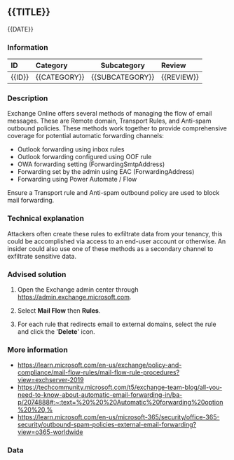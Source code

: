 ## {{TITLE}}

{{DATE}}

###  Information

| ID     | Category     | Subcategory     | Review     |
| :----- | :----------- | --------------- | :--------- |
| {{ID}} | {{CATEGORY}} | {{SUBCATEGORY}} | {{REVIEW}} |

### Description

Exchange Online offers several methods of managing the flow of email messages. These are Remote domain, Transport Rules, and Anti-spam outbound policies. These methods work together to provide comprehensive coverage for potential automatic forwarding channels:

- Outlook forwarding using inbox rules
- Outlook forwarding configured using OOF rule
- OWA forwarding setting (ForwardingSmtpAddress)
- Forwarding set by the admin using EAC (ForwardingAddress)
- Forwarding using Power Automate / Flow

Ensure a Transport rule and Anti-spam outbound policy are used to block mail forwarding.

### Technical explanation

Attackers often create these rules to exfiltrate data from your tenancy, this could be accomplished via access to an end-user account or otherwise. An insider could also use one of these methods as a secondary channel to exfiltrate sensitive data.

### Advised solution

1. Open the Exchange admin center through https://admin.exchange.microsoft.com.

2. Select **Mail Flow** then **Rules**.

3. For each rule that redirects email to external domains, select the rule and click the '**Delete**' icon.

### More information

- https://learn.microsoft.com/en-us/exchange/policy-and-compliance/mail-flow-rules/mail-flow-rule-procedures?view=exchserver-2019
- https://techcommunity.microsoft.com/t5/exchange-team-blog/all-you-need-to-know-about-automatic-email-forwarding-in/ba-p/2074888#:~:text=%20%20%20Automatic%20forwarding%20option%20%20,%
- https://learn.microsoft.com/en-us/microsoft-365/security/office-365-security/outbound-spam-policies-external-email-forwarding?view=o365-worldwide


### Data
